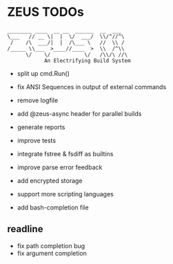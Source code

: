 # ZEUS TODOs

    ________ ____  __ __  ______  __  ___
    \___   // __ \|  |  \/  ___/  \\/^//^\
     /    /\  ___/|  |  /\___ \   //  \\ /
    /_____ \\___  >____//____  >  \\  /^\\
          \/    \/           \/   /\\/\ //\
                An Electrifying Build System

- split up cmd.Run()
- fix ANSI Sequences in output of external commands
- remove logfile

- add @zeus-async header for parallel builds

- generate reports
- improve tests
- integrate fstree & fsdiff as builtins
- improve parse error feedback
- add encrypted storage
- support more scripting languages
- add bash-completion file

## readline

- fix path completion bug
- fix argument completion
